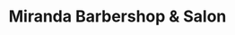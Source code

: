 ---
title: "Miranda Barbershop & Salon"
url: /knoxville/miranda-barbershop-and-salon/
shop: hairdresser
---